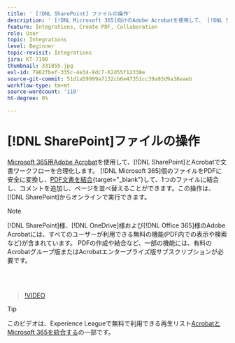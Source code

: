 ```yaml
---
title: ' [!DNL SharePoint] ファイルの操作'
description: ' [!DNL Microsoft 365]向けのAdobe Acrobatを使用して、 [!DNL SharePoint] およびAcrobatで文書ワークフローを合理化'
feature: Integrations, Create PDF, Collaboration
role: User
topic: Integrations
level: Beginner
topic-revisit: Integrations
jira: KT-7190
thumbnail: 331855.jpg
exl-id: 7962fbef-335c-4e34-8dc7-62d55f12338e
source-git-commit: 51d1a59999a7132cb6e47351cc39a93d9a38eaeb
workflow-type: tm+mt
source-wordcount: '110'
ht-degree: 0%

---
```


# [!DNL SharePoint]ファイルの操作

[Microsoft 365用Adobe Acrobat](https://appsource.microsoft.com/en-us/product/web-apps/adobeinc.adobe-document-cloud-pdf?tab=Overview)を使用して、[!DNL SharePoint]とAcrobatで文書ワークフローを合理化します。 [!DNL Microsoft 365]個のファイルをPDFに安全に変換し、[PDF文書を結合](https://www.adobe.com/acrobat/online/merge-pdf.html){target="_blank"}して、1つのファイルに結合し、コメントを追加し、ページを並べ替えることができます。この操作は、[!DNL SharePoint]からオンラインで実行できます。

>[!NOTE]
>
>[!DNL SharePoint]様、[!DNL OneDrive]様および[!DNL Office 365]様のAdobe Acrobatには、すべてのユーザーが利用できる無料の機能(PDF内での表示や検索など)が含まれています。 PDFの作成や結合など、一部の機能には、有料のAcrobatグループ版またはAcrobatエンタープライズ版サブスクリプションが必要です。

<br> 

>[!VIDEO](https://video.tv.adobe.com/v/331855?quality=12&learn=on&hidetitle=true)

>[!TIP]
>
>このビデオは、Experience Leagueで無料で利用できる再生リスト[AcrobatとMicrosoft 365を統合する](https://experienceleague.adobe.com/ja/playlists/acrobat-integrate-microsoft-365)の一部です。
